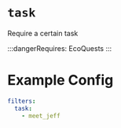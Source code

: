 # `task`

Require a certain task

:::dangerRequires:
EcoQuests
:::

# Example Config
```yaml
filters:
  task:
    - meet_jeff
```
